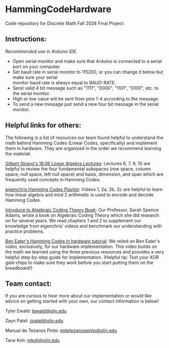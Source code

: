 # HammingCodeHardware
Code repository for Discrete Math Fall 2024 Final Project

## Instructions: 
*Recommended use in Arduino IDE.* 
* Open serial monitor and make sure that Arduino is connected to a serial port on your computer. 
* Set baud rate in serial monitor to 115200, or you can change it below but make sure your serial \
monitor baud rate is always equal to BAUD-RATE. 
* Send valid 4 bit message such as "1111", "0000", "1101", "0100", etc. to the serial monitor. 
* High or low value will be sent from pins 1-4 according to the message. 
* To send a new message just send a new four bit message in the serial monitor. 

## Helpful links for others:

The following is a list of resources our team found helpful to understand the math behind Hamming Codes (Linear Codes, specifically) and implement them in hardware. They are organized in the order we recommend learning the material. 

[Gilbert Strang's 18.06 Linear Algebra Lectures](https://www.youtube.com/playlist?list=PLE7DDD91010BC51F8): Lectures 6, 7, 9, 10 are helpful to review the four fundamental subspaces (row space, column space, null space, left null space) and basis, dimension, and span which are frequently used concepts in Hamming Codes. 

[eigenchris Hamming Codes Playlist](www.youtube.com/playlist?list=PLJHszsWbB6hqkOyFCQOAlQtfzC1G9sf2_): Videos 1, 2a, 2b, 2c are helpful to learn how linear algebra and mod 2 arithmetic is used to encode and decode Hamming Codes. 

[Introduce to Algebraic Coding Theory Book](http://faculty.olin.edu/sadams/eccbook2007-2.pdf): Our Professor, Sarah Spence Adams, wrote a book on Algebraic Coding Theory which she did research on for several years. We read chapters 1 and 2 to supplement our knowledge from eigenchris' videos and benchmark our understanding with practice problems. 

[Ben Eater's Hamming Codes in hardware tutorial](https://www.youtube.com/watch?v=h0jloehRKas): We relied on Ben Eater's video, exclusively, for our hardware implementation. This video builds on the math we learned using the three previous resources and provides a very helpful step-by-step guide for implementation. (Helpful tip: Test your XOR gate chips to make sure they work before you start putting them on the breadboard!)

## Team contact:
If you are curious to hear more about our implementation or would like advice on getting started with your own, our contact information is below!

Tyler Ewald: tewald@olin.edu

Zayn Patel: zpatel@olin.edu

Manual de Tezanos Pinto: mdetezanospinto@olin.edu

Tane Koh: mkoh@olin.edu
